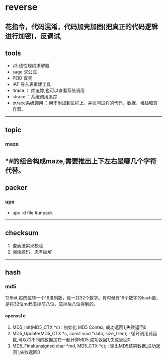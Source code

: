 # reverse
  花指令，代码混淆，代码加壳加固(把真正的代码逻辑进行加密)，反调试,
---

## tools
- z3 线性规约求解器 
- sage 求公式
- PEID 查壳
- IAT 导入表重建工具
- ltrace ： 库追踪,也可以查看系统调用
- strace ：系统调用追踪
- ptrace系统调用 ：用于附加到进程上，并访问进程的代码、数据、堆栈和寄存器。 
---

## topic
### maze
  *#的组合构成maze,需要推出上下左右是哪几个字符代替。
---

## packer
### upx
- upx -d file #unpack
---

## checksum
1. 查表法实现校验
2. 阅读源码，思考破解
---

## hash
### md5
  128bit,每四位转一个16进制数，就一共32个数字。有时候有16个数字的hash值，是将32位md5去掉前八位，去掉后八位得到的。
#### openssl c
1. MD5_Init(MD5_CTX *c) : 初始化 MD5 Contex, 成功返回1,失败返回0
2. MD5_Update(MD5_CTX *c, const void *data, size_t len); : 循环调用此函数,可以将不同的数据加在一起计算MD5,成功返回1,失败返回0.
3. MD5_Final(unsigned char *md, MD5_CTX *c); : 输出MD5结果数据,成功返回1,失败返回0

